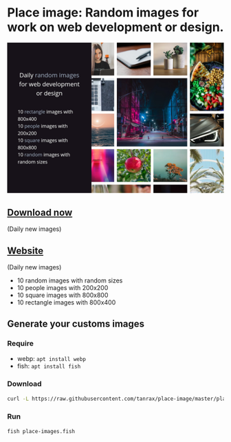 # Place image: Random images for work on web development or design.

![website](demo2.jpg)

## [Download now](https://github.com/tanrax/place-image/releases/download/master/pack-place-images.zip)
(Daily new images)


## [Website](https://place-image.andros.dev/)
(Daily new images)

- 10 random images with random sizes
- 10 people images with  200x200
- 10 square images with  800x800
- 10 rectangle images with  800x400

## Generate your customs images

### Require

- webp: `apt install webp`
- fish: `apt install fish`

### Download

``` bash
curl -L https://raw.githubusercontent.com/tanrax/place-image/master/place-images.fish -o place-images.fish
```

### Run

``` bash
fish place-images.fish
```
